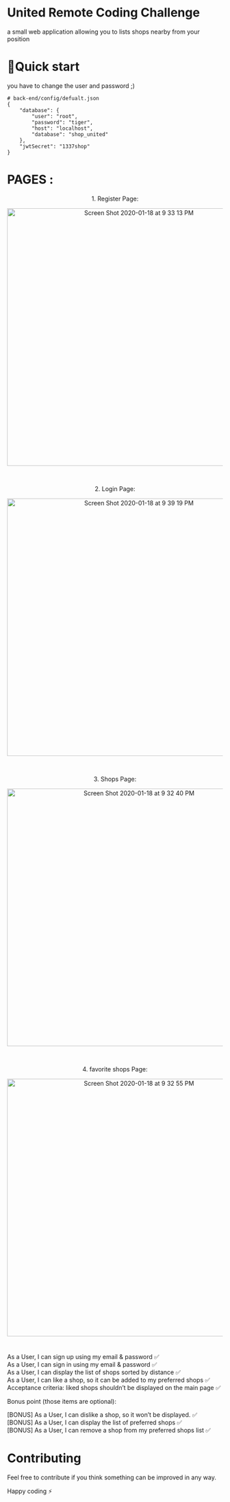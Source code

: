 



# United Remote Coding Challenge
a small web application allowing you to
lists shops nearby from your position

# 🚀Quick start

you have to change the user and password ;)
```
# back-end/config/defualt.json
{
    "database": {
        "user": "root",
        "password": "tiger",
        "host": "localhost",
        "database": "shop_united"
    },
    "jwtSecret": "1337shop"
}
```

# PAGES :
<p align="center">
1. Register Page:
</p>
<p align="center">
<img width="600" alt="Screen Shot 2020-01-18 at 9 33 13 PM" src="https://user-images.githubusercontent.com/47558088/72670368-f6209280-3a3c-11ea-8f4b-b0697f836b2b.png">
</p>
<br>
<p align="center">
2. Login Page:
</p>
<p align="center">
<img width="600" alt="Screen Shot 2020-01-18 at 9 39 19 PM" src="https://user-images.githubusercontent.com/47558088/72670374-05074500-3a3d-11ea-918b-4dc3180e7d0a.png">
</p>
<br>
<p align="center">
3. Shops Page:
</p>
<p align="center">
<img width="600" alt="Screen Shot 2020-01-18 at 9 32 40 PM" src="https://user-images.githubusercontent.com/47558088/72670382-0e90ad00-3a3d-11ea-8485-2e6846893dfb.png">
</p>
<br>
<p align="center">
4. favorite shops Page:
</p>
<p align="center">
<img width="600" alt="Screen Shot 2020-01-18 at 9 32 55 PM" src="https://user-images.githubusercontent.com/47558088/72670386-18b2ab80-3a3d-11ea-8ae4-bb42b87f3fcf.png">
</p>
    </div>

# 

As a User, I can sign up using my email & password ✅<br>
As a User, I can sign in using my email & password ✅<br>
As a User, I can display the list of shops sorted by distance ✅<br>
As a User, I can like a shop, so it can be added to my preferred shops ✅<br>
Acceptance criteria: liked shops shouldn’t be displayed on the main page ✅<br>

Bonus point (those items are optional):<br>

[BONUS] As a User, I can dislike a shop, so it won’t be displayed. ✅<br>
[BONUS] As a User, I can display the list of preferred shops ✅<br>
[BONUS] As a User, I can remove a shop from my preferred shops list ✅<br>


# Contributing
Feel free to contribute if you think something can be improved in any way.

Happy coding ⚡

